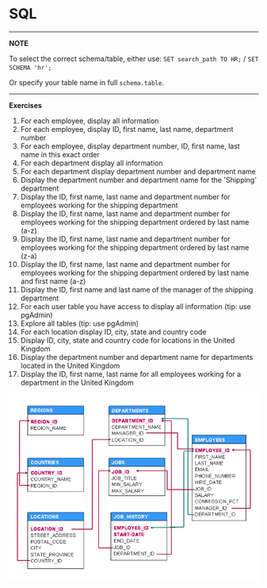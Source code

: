 # SQL

---
**NOTE**

To select the correct schema/table, either use:
`SET search_path TO HR;` / `SET SCHEMA 'hr';`

Or specify your table name in full `schema.table`.

---

**Exercises**

1. For each employee, display all information
2. For each employee, display ID, first name, last name, department number
3. For each employee, display department number, ID, first name, last name in this exact order
4. For each department display all information
5. For each department display department number and department name
6. Display the department number and department name for the 'Shipping' department
7. Display the ID, first name, last name and department number for employees working for the shipping department
8. Display the ID, first name, last name and department number for employees working for the shipping department ordered by last name (a-z)
9. Display the ID, first name, last name and department number for employees working for the shipping department ordered by last name (z-a)
10. Display the ID, first name, last name and department number for employees working for the shipping department ordered by last name and first name (a-z)
11. Display the ID, first name and last name of the manager of the shipping department
12. For each user table you have access to display all information  (tip: use pgAdmin)
13. Explore all tables (tip: use pgAdmin)  
14. For each location display ID, city, state and country code
15. Display ID, city, state and country code for locations in the United Kingdom
16. Display the department number and department name for departments located in the United Kingdom
17. Display the ID, first name, last name for all employees working for a department in the United Kingdom

![HR tables](../../../10-introduction/oracle/setup-files-oracle/hr-schema-sqlscripts/hrtables.gif)


